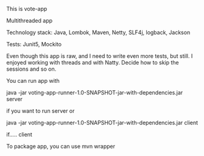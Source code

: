 This is vote-app

Multithreaded app

Technology stack: Java, Lombok, Maven, Netty, SLF4j, logback, Jackson

Tests: Junit5, Mockito

Even though this app is raw, and I need to write even more tests, but still. I enjoyed working with threads and with Natty. Decide how to skip the sessions and so on.

You can run app with 

java -jar voting-app-runner-1.0-SNAPSHOT-jar-with-dependencies.jar server

if you want to run server
or

java -jar voting-app-runner-1.0-SNAPSHOT-jar-with-dependencies.jar client

if..... client

To package app, you can use mvn wrapper